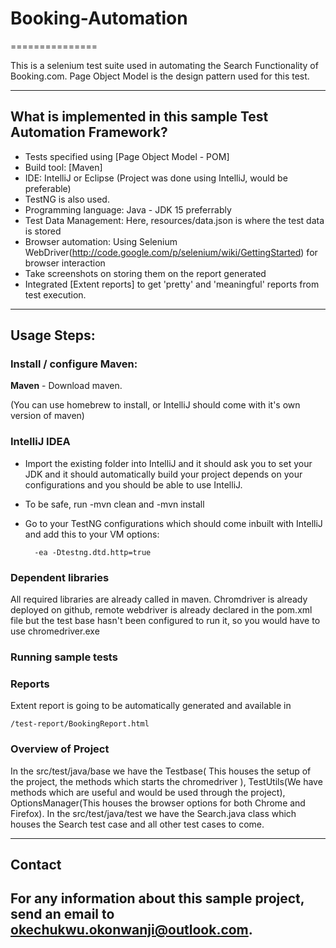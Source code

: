 # Booking-Automation
===============


This is a selenium test suite used in automating the Search Functionality of Booking.com. Page Object Model is the design pattern used for this test.

---------------


## What is implemented in this sample Test Automation Framework?

* Tests specified using [Page Object Model - POM]
* Build tool: [Maven]
* IDE: IntelliJ or Eclipse (Project was done using IntelliJ, would be preferable)
* TestNG is also used.
* Programming language: Java - JDK 15 preferrably
* Test Data Management: Here, resources/data.json is where the test data is stored
* Browser automation: Using Selenium WebDriver(http://code.google.com/p/selenium/wiki/GettingStarted) for browser interaction
* Take screenshots on storing them on the report generated
* Integrated [Extent reports] to get 'pretty' and 'meaningful' reports from test execution.

---------------

## Usage Steps:

### Install / configure Maven:

**Maven** - Download maven.

(You can use homebrew to install, or IntelliJ should come with it's own version of maven)

### IntelliJ IDEA

* Import the existing folder into IntelliJ and it should ask you to set your JDK and it should automatically build your project depends on your configurations and you should be able to use IntelliJ.
* To be safe, run -mvn clean and -mvn install
* Go to your TestNG configurations which should come inbuilt with IntelliJ and add this to your VM options: 

		-ea -Dtestng.dtd.http=true

### Dependent libraries

All required libraries are already called in maven.
Chromdriver is already deployed on github, remote webdriver is already declared in the pom.xml file but the test base hasn't been configured to run it, so you would have to use chromedriver.exe

### Running sample tests


### Reports

Extent report is going to be automatically generated and available in

    /test-report/BookingReport.html
		

### Overview of Project

In the src/test/java/base we have the Testbase( This houses the setup of the project, the methods which starts the chromedriver ), TestUtils(We have methods which are useful and would be used through the project), OptionsManager(This houses the browser options for both Chrome and Firefox). 
In the src/test/java/test we have the Search.java class which houses the Search test case and all other test cases to come.

---------------

## Contact

For any information about this sample project, send an email to okechukwu.okonwanji@outlook.com.
---------------

